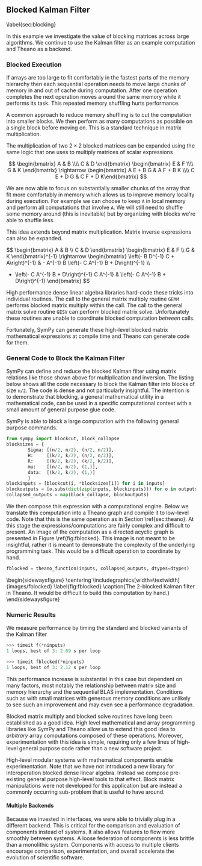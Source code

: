 
Blocked Kalman Filter
---------------------

\label{sec:blocking}

In this example we investigate the value of blocking matrices across large algorithms. We continue to use the Kalman filter as an example computation and Theano as a backend.


### Blocked Execution

If arrays are too large to fit comfortably in the fastest parts of the memory hierarchy then each sequential operation needs to move large chunks of memory in and out of cache during computation.  After one operation completes the next operation moves around the same memory while it performs its task.  This repeated memory shuffling hurts performance.

A common approach to reduce memory shuffling is to cut the computation into smaller blocks.  We then perform as many computations as possible on a single block before moving on.  This is a standard technique in matrix multiplication.

The multiplication of two $2 \times 2$ blocked matrices can be expanded using the same logic that one uses to multiply matrices of scalar expressions

$$ \begin{bmatrix} A & B \\\\ C & D \end{bmatrix} 
   \begin{bmatrix} E & F \\\\ G & K \end{bmatrix}
   \rightarrow
   \begin{bmatrix} A E + B G & A F + B K \\\\ 
                   C E + D G & C F + D K\end{bmatrix} $$

We are now able to focus on substantially smaller chunks of the array that fit more comfortably in memory which allows us to improve memory locality during execution.  For example we can choose to keep `A` in local memory and perform all computations that involve `A`.  We will still need to shuffle some memory around (this is inevitable) but by organizing with blocks we're able to shuffle less.

This idea extends beyond matrix multiplication.  Matrix inverse expressions can also be expanded. 

$$ \begin{bmatrix} A & B \\\\ C & D \end{bmatrix} 
   \begin{bmatrix} E & F \\\\ G & K \end{bmatrix}^{-1}
   \rightarrow
   \begin{bmatrix} 
\left(- B D^{-1} C + A\right)^{-1} & - A^{-1} B \left(- C A^{-1} B + D\right)^{-1} \\\\ 
- \left(- C A^{-1} B + D\right)^{-1} C A^{-1} & \left(- C A^{-1} B + D\right)^{-1}
\end{bmatrix} $$

High performance dense linear algebra libraries hard-code these tricks into individual routines.  The call to the general matrix multiply routine `GEMM` performs blocked matrix multiply within the call.  The call to the general matrix solve routine `GESV` can perform blocked matrix solve.  Unfortunately these routines are unable to coordinate blocked computation *between* calls.

Fortunately, SymPy can generate these high-level blocked matrix mathematical expressions at compile time and Theano can generate code for them.


### General Code to Block the Kalman Filter

SymPy can define and reduce the blocked Kalman filter using matrix relations like those shown above for multiplication and inversion.  The listing below shows all the code necessary to block the Kalman filter into blocks of size `n/2`.  The code is dense and not particularly insightful.  The intention is to demonstrate that blocking, a general mathematical utility in a mathematical code, can be used in a specific computational context with a small amount of general purpose glue code.

SymPy is able to block a large computation with the following general purpose commands.

~~~~~~~~~~~~~~~Python
from sympy import blockcut, block_collapse
blocksizes = {
        Sigma: [(n/2, n/2), (n/2, n/2)],
        H:     [(k/2, k/2), (n/2, n/2)],
        R:     [(k/2, k/2), (k/2, k/2)],
        mu:    [(n/2, n/2), (1,)],
        data:  [(k/2, k/2), (1,)]
        }
blockinputs = [blockcut(i, *blocksizes[i]) for i in inputs]
blockoutputs = [o.subs(dict(zip(inputs, blockinputs))) for o in outputs]
collapsed_outputs = map(block_collapse, blockoutputs)
~~~~~~~~~~~~~~~

We then compose this expression with a computational engine.  Below we translate this computation into a Theano graph and compile it to low-level code.  Note that this is the same operation as in Section \ref{sec:theano}.  At this stage the expressions/computations are fairly complex and difficult to present.  An image of the computation as a directed acyclic graph is presented in Figure \ref{fig:fblocked}.  This image is not meant to be insightful, rather it is meant to demonstrate the complexity of the underlying programming task.  This would be a difficult operation to coordinate by hand.

~~~~~~~~~~~~~~~Python
fblocked = theano_function(inputs, collapsed_outputs, dtypes=dtypes)
~~~~~~~~~~~~~~~

\begin{sidewaysfigure}
\centering
\includegraphics[width=\textwidth]{images/fblocked}
\label{fig:fblocked}
\caption{The 2-blocked Kalman filter in Theano.  It would be difficult to build this computation by hand.}
\end{sidewaysfigure}


### Numeric Results

We measure performance by timing the standard and blocked variants of the Kalman filter

~~~~~~~~~~~~~~~Python
>>> timeit f(*ninputs)
1 loops, best of 3: 2.69 s per loop

>>> timeit fblocked(*ninputs)
1 loops, best of 3: 2.12 s per loop
~~~~~~~~~~~~~~~

This performance increase is substantial in this case but dependent on many factors, most notably the relationship between matrix size and memory hierarchy and the sequential BLAS implementation.  Conditions such as with small matrices with generous memory conditions are unlikely to see such an improvement and may even see a performance degradation.

Blocked matrix multiply and blocked solve routines have long been established as a good idea.  High level mathematical and array programming libraries like SymPy and Theano allow us to extend this good idea to *arbitrary* array computations composed of these operations.  Moreover, experimentation with this idea is simple, requiring only a few lines of high-level general purpose code rather than a new software project.

High-level modular systems with mathematical components enable experimentation.  Note that we have not introduced a new library for interoperation blocked dense linear algebra.  Instead we compose pre-existing general purpose high-level tools to that effect.  Block matrix manipulations were not developed for this application but are instead a commonly occurring sub-problem that is useful to have around.


#### Multiple Backends

Because we invested in interfaces, we were able to trivially plug in a different backend.  This is critical for the comparison and evaluation of components instead of systems.  It also allows features to flow more smoothly between systems.  A loose federation of components is less brittle than a monolithic system.  Components with access to multiple clients encourage comparison, experimentation, and overall accelerate the evolution of scientific software.
